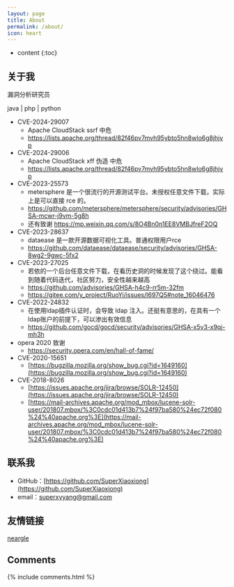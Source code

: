 ```yaml
---
layout: page
title: About
permalink: /about/
icon: heart
---
```

* content
{:toc}

## 关于我

漏洞分析研究员

 java | php | python

* CVE-2024-29007
  * Apache CloudStack ssrf 中危
  * https://lists.apache.org/thread/82f46pv7mvh95ybto5hn8wlo6g8jhjvp
* CVE-2024-29006
  * Apache CloudStack xff 伪造 中危
  * https://lists.apache.org/thread/82f46pv7mvh95ybto5hn8wlo6g8jhjvp
* CVE-2023-25573
  * metersphere 是一个很流行的开源测试平台。未授权任意文件下载，实际上是可以直接 rce 的。
  * https://github.com/metersphere/metersphere/security/advisories/GHSA-mcwr-j9vm-5g8h
  * 还有致谢 https://mp.weixin.qq.com/s/8O4Bn0n1EE8VMBJfreF2OQ
* CVE-2023-28637
  * dataease 是一款开源数据可视化工具。普通权限用户rce
  * https://github.com/dataease/dataease/security/advisories/GHSA-8wg2-9gwc-5fx2
* CVE-2023-27025
  * 若依的一个后台任意文件下载，在看历史洞的时候发现了这个绕过。能看到随着代码迭代，社区努力，安全性越来越高
  * https://github.com/advisories/GHSA-h4c9-rr5m-32fm
  * https://gitee.com/y_project/RuoYi/issues/I697Q5#note_16046476
* CVE-2022-24832
  * 在使用ldap插件认证时，会导致 ldap 注入。还挺有意思的，在具有一个ldap账户的前提下，可以渗出有效信息
  * https://github.com/gocd/gocd/security/advisories/GHSA-x5v3-x9qj-mh3h
* opera 2020 致谢
  * https://security.opera.com/en/hall-of-fame/
* CVE-2020-15651
  * [https://bugzilla.mozilla.org/show_bug.cgi?id=1649160](https://bugzilla.mozilla.org/show_bug.cgi?id=1649160)
* CVE-2018-8026
  * [https://issues.apache.org/jira/browse/SOLR-12450](https://issues.apache.org/jira/browse/SOLR-12450)
  * [https://mail-archives.apache.org/mod_mbox/lucene-solr-user/201807.mbox/%3C0cdc01d413b7%24f97ba580%24ec72f080%24%40apache.org%3E](https://mail-archives.apache.org/mod_mbox/lucene-solr-user/201807.mbox/%3C0cdc01d413b7%24f97ba580%24ec72f080%24%40apache.org%3E)

## 联系我

* GitHub：[https://github.com/SuperXiaoxiong](https://github.com/SuperXiaoxiong)
* email：superxyyang@gmail.com

## 友情链接

[neargle](http://blog.neargle.com/)

## Comments

{% include comments.html %}
